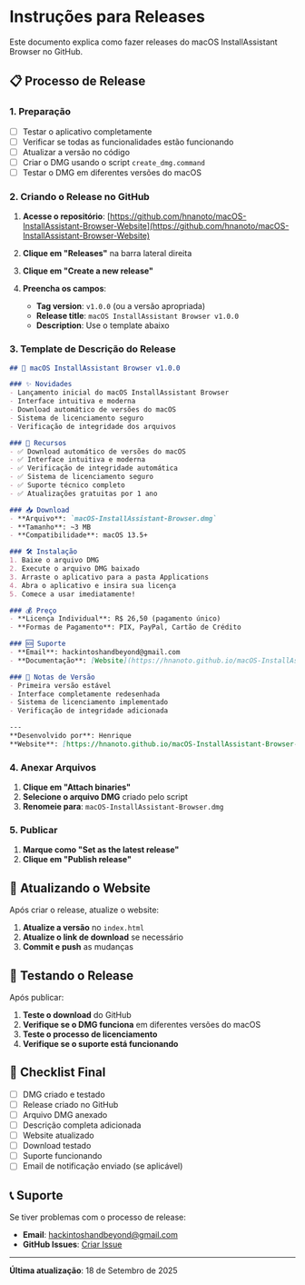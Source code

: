 # Instruções para Releases

Este documento explica como fazer releases do macOS InstallAssistant Browser no GitHub.

## 📋 Processo de Release

### 1. Preparação
- [ ] Testar o aplicativo completamente
- [ ] Verificar se todas as funcionalidades estão funcionando
- [ ] Atualizar a versão no código
- [ ] Criar o DMG usando o script `create_dmg.command`
- [ ] Testar o DMG em diferentes versões do macOS

### 2. Criando o Release no GitHub

1. **Acesse o repositório**: [https://github.com/hnanoto/macOS-InstallAssistant-Browser-Website](https://github.com/hnanoto/macOS-InstallAssistant-Browser-Website)

2. **Clique em "Releases"** na barra lateral direita

3. **Clique em "Create a new release"**

4. **Preencha os campos**:
   - **Tag version**: `v1.0.0` (ou a versão apropriada)
   - **Release title**: `macOS InstallAssistant Browser v1.0.0`
   - **Description**: Use o template abaixo

### 3. Template de Descrição do Release

```markdown
## 🎉 macOS InstallAssistant Browser v1.0.0

### ✨ Novidades
- Lançamento inicial do macOS InstallAssistant Browser
- Interface intuitiva e moderna
- Download automático de versões do macOS
- Sistema de licenciamento seguro
- Verificação de integridade dos arquivos

### 🚀 Recursos
- ✅ Download automático de versões do macOS
- ✅ Interface intuitiva e moderna
- ✅ Verificação de integridade automática
- ✅ Sistema de licenciamento seguro
- ✅ Suporte técnico completo
- ✅ Atualizações gratuitas por 1 ano

### 📥 Download
- **Arquivo**: `macOS-InstallAssistant-Browser.dmg`
- **Tamanho**: ~3 MB
- **Compatibilidade**: macOS 13.5+

### 🛠️ Instalação
1. Baixe o arquivo DMG
2. Execute o arquivo DMG baixado
3. Arraste o aplicativo para a pasta Applications
4. Abra o aplicativo e insira sua licença
5. Comece a usar imediatamente!

### 💰 Preço
- **Licença Individual**: R$ 26,50 (pagamento único)
- **Formas de Pagamento**: PIX, PayPal, Cartão de Crédito

### 🆘 Suporte
- **Email**: hackintoshandbeyond@gmail.com
- **Documentação**: [Website](https://hnanoto.github.io/macOS-InstallAssistant-Browser-Website)

### 📝 Notas de Versão
- Primeira versão estável
- Interface completamente redesenhada
- Sistema de licenciamento implementado
- Verificação de integridade adicionada

---
**Desenvolvido por**: Henrique  
**Website**: [https://hnanoto.github.io/macOS-InstallAssistant-Browser-Website](https://hnanoto.github.io/macOS-InstallAssistant-Browser-Website)
```

### 4. Anexar Arquivos

1. **Clique em "Attach binaries"**
2. **Selecione o arquivo DMG** criado pelo script
3. **Renomeie para**: `macOS-InstallAssistant-Browser.dmg`

### 5. Publicar

1. **Marque como "Set as the latest release"**
2. **Clique em "Publish release"**

## 🔄 Atualizando o Website

Após criar o release, atualize o website:

1. **Atualize a versão** no `index.html`
2. **Atualize o link de download** se necessário
3. **Commit e push** as mudanças

## 📱 Testando o Release

Após publicar:

1. **Teste o download** do GitHub
2. **Verifique se o DMG funciona** em diferentes versões do macOS
3. **Teste o processo de licenciamento**
4. **Verifique se o suporte está funcionando**

## 🚨 Checklist Final

- [ ] DMG criado e testado
- [ ] Release criado no GitHub
- [ ] Arquivo DMG anexado
- [ ] Descrição completa adicionada
- [ ] Website atualizado
- [ ] Download testado
- [ ] Suporte funcionando
- [ ] Email de notificação enviado (se aplicável)

## 📞 Suporte

Se tiver problemas com o processo de release:

- **Email**: hackintoshandbeyond@gmail.com
- **GitHub Issues**: [Criar Issue](https://github.com/hnanoto/macOS-InstallAssistant-Browser-Website/issues)

---

**Última atualização**: 18 de Setembro de 2025
